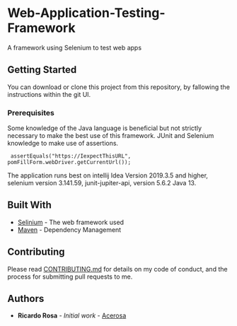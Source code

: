# Web-Application-Testing-Framework
A framework using Selenium to test web apps

## Getting Started
You can download or clone this project from this repository, 
by fallowing the instructions within the git UI. 
### Prerequisites
Some knowledge  of the Java language is beneficial but not strictly necessary to make the best use of this framework.
JUnit and Selenium knowledge to make use of assertions.

```
 assertEquals("https://IexpectThisURL", pomFillForm.webDriver.getCurrentUrl());
```
The application runs best on intellij Idea Version 2019.3.5 and higher,
selenium version 3.141.59, junit-jupiter-api, version 5.6.2 Java 13.

## Built With

* [Selinium](https://mvnrepository.com/artifact/org.seleniumhq.selenium/selenium-java/3.141.59) - The web framework used
* [Maven](https://maven.apache.org/) - Dependency Management

## Contributing

Please read [CONTRIBUTING.md](https://github.com/Acerosa/Web-Application-Testing-Framework) for details on my code of conduct, and the process for submitting pull requests to me.

## Authors

* **Ricardo Rosa** - *Initial work* - [Acerosa](https://github.com/Acerosa/Web-Application-Testing-Framework)



